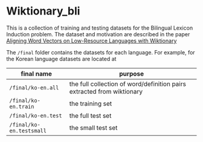 # Wiktionary_bli

This is a collection of training and testing datasets for the Bilingual Lexicon Induction problem.
The dataset and motivation are described in the paper [Aligning Word Vectors on Low-Resource Languages with Wiktionary](paper/paper.pdf)

The `/final` folder contains the datasets for each language.
For example, for the Korean language datasets are located at

| final name | purpose |
| --- | --- |
| `/final/ko-en.all` | the full collection of word/definition pairs extracted from wiktionary |
| `/final/ko-en.train` | the training set |
| `/final/ko-en.test` | the full test set |
| `/final/ko-en.testsmall` | the small test set|

<!--
## Recreating the data

```
$ sh src/download.sh        # download the wiktionary dump
$ python3 src/extract.py    # generate the intermediate data files
$ sh src/to_bli_dataset.sh  # construct the BLI dataset from the intermediate files
```
-->
